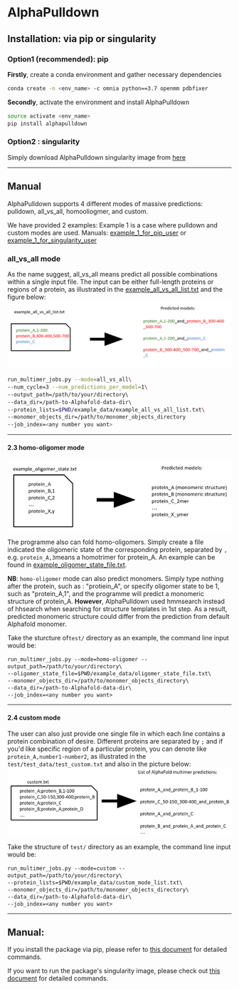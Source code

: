 # AlphaPulldown

## Installation: via pip or singularity 

### Option1 (recommended): pip

**Firstly**, create a conda environment and gather necessary dependencies 
```bash
conda create -n <env_name> -c omnia python==3.7 openmm pdbfixer
````
**Secondly**, activate the environment and install AlphaPulldown
```bash
source activate <env_name>
pip install alphapulldown
```
### Option2 : singularity
Simply download AlphaPulldown singularity image from [here](https://oc.embl.de/index.php/s/KR8d4m8ASN9p3gs)

------

## Manual
AlphaPulldown supports 4 different modes of massive predictions: pulldown, all_vs_all, homooliogmer, and custom.

We have provided 2 examples:
Example 1 is a case where pulldown and custom modes are used. Manuals: [example_1_for_pip_user](./pip_user_example_1.md) or [example_1_for_singularity_user](./singularity_user_example_1.md)

### **all_vs_all mode**
As the name suggest, all_vs_all means predict all possible combinations within a single input file. The input can be either full-length proteins or regions of a protein, as illustrated in the [example_all_vs_all_list.txt](./example_data/example_all_vs_all_list.txt) and the figure below:
![plot](./all_vs_all_demo.png)
 
```bash
run_multimer_jobs.py --mode=all_vs_all\
--num_cycle=3 --num_predictions_per_model=1\
--output_path=/path/to/your/directory\ 
--data_dir=/path-to-Alphafold-data-dir\ 
--protein_lists=$PWD/example_data/example_all_vs_all_list.txt\
--monomer_objects_dir=/path/to/monomer_objects_directory
--job_index=<any number you want>
```


---------------------------------------------

#### **2.3 homo-oligomer mode**
![plot](./homooligomer_demo.png)

The programme also can fold homo-oligomers. Simply create a file indicated the oligomeric state of the corresponding protein, separated by ```,``` e.g. ```protein_A,3```means a homotrimer for protein_A. An example can be found in [example_oligomer_state_file.txt](./example_data/example_oligomer_state_file.txt). 

**NB**: ```homo-oligomer``` mode can also predict monomers. Simply type nothing after the protein, such as : "protiein_A", or specify oligomer state to be 1, such as "protein_A,1", and the programme will predict a monomeric structure of protein_A. **However**, AlphaPulldown used hmmsearch instead of hhsearch when searching for structure templates in 1st step. As a result, predicted monomeric structure could differ from the prediction from default Alphafold monomer.  

Take the sturcture of```test/``` directory as an example, the command line input would be:
```
run_multimer_jobs.py --mode=homo-oligomer --output_path=/path/to/your/directory\ 
--oligomer_state_file=$PWD/example_data/oligomer_state_file.txt\ 
--monomer_objects_dir=/path/to/monomer_objects_directory\ 
--data_dir=/path-to-Alphafold-data-dir\ 
--job_index=<any number you want>
```
---------------------------------------

#### **2.4 custom mode**
The user can also just provide one single file in which each line contains a protein combination of desire. Different proteins are separated by ```;``` and if you'd like specific region of a particular protein, you can denote like ```protein_A,number1-number2```, as illustrated in the ```test/test_data/test_custom.txt``` and also in the picture below:
![plot](./custom_mode_demo.png)

Take the structure of ```test/``` directory as an example, the command line input would be:

```
run_multimer_jobs.py --mode=custom --output_path=/path/to/your/directory\ 
--protein_lists=$PWD/example_data/custom_mode_list.txt\ 
--monomer_objects_dir=/path/to/monomer_objects_directory\ 
--data_dir=/path-to-Alphafold-data-dir\ 
--job_index=<any number you want>
```

----------------------------------


## Manual: 
If you install the package via pip, please refer to [this document](./pip_user_guide.md) for detailed commands.

If you want to run the package's singularity image, please check out [this document](./singularity_user_guide.md) for detailed commands.
